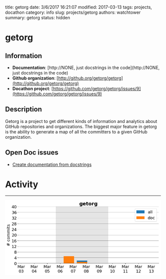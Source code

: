 title: getorg
date: 3/6/2017 16:21:07
modified: 2017-03-13
tags: projects, docathon
category: info
slug: projects/getorg
authors: watchtower
summary: getorg
status: hidden

# getorg

## Information

* **Documentation**: [http://NONE, just docstrings in the code](http://NONE, just docstrings in the code)
* **Github organization**: [http://github.org/getorg/getorg](http://github.org/getorg/getorg)
* **Docathon project**: [https://github.com/getorg/getorg/issues/9](https://github.com/getorg/getorg/issues/9)

## Description
Getorg is a project to get different kinds of information and analytics about GitHub repositories and organizations. The biggest major feature in getorg is the ability to generate a map of all the committers to a given GitHub organization.

## Open Doc issues

* [Create documentation from docstrings](https://github.com/getorg/getorg/issues/9)


# Activity
---
![](images/getorg.png)